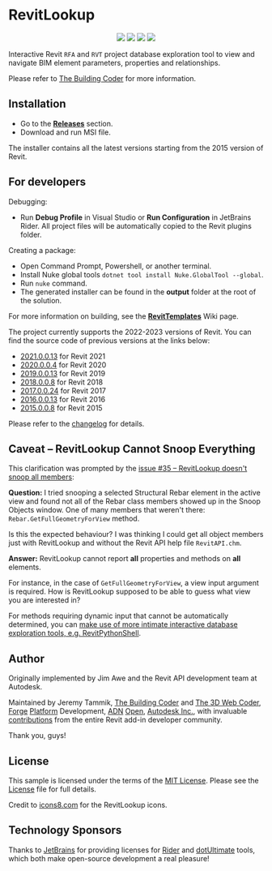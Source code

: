 # RevitLookup

<p align="center">
  <a href="https://github.com/jeremytammik/RevitLookup/releases/latest"><img src="https://img.shields.io/github/v/release/jeremytammik/RevitLookup?style=for-the-badge"></a>
  <a href="https://github.com/jeremytammik/RevitLookup/releases/latest"><img src="https://img.shields.io/github/downloads/jeremytammik/RevitLookup/total?style=for-the-badge"></a>
  <a href="https://github.com/jeremytammik/RevitLookup/commits/dev_winui"><img src="https://img.shields.io/github/last-commit/jeremytammik/RevitLookup/dev_winui?style=for-the-badge"></a>
  <a href="https://actions-badge.atrox.dev/jeremytammik/RevitLookup/goto?ref=master"><img src="https://img.shields.io/endpoint.svg?url=https%3A%2F%2Factions-badge.atrox.dev%2Fjeremytammik%2FRevitLookup%2Fbadge%3Fref%3Dmaster&style=for-the-badge"></a>
</p>

Interactive Revit `RFA` and `RVT` project database exploration tool to view and navigate BIM element parameters, properties and relationships.

Please refer to [The Building Coder](http://thebuildingcoder.typepad.com) for more information.

## Installation

- Go to the [**Releases**](https://github.com/jeremytammik/RevitLookup/releases/latest) section.
- Download and run MSI file.

The installer contains all the latest versions starting from the 2015 version of Revit.

## For developers

Debugging:

- Run **Debug Profile** in Visual Studio or **Run Configuration** in JetBrains Rider. All project files will be automatically copied to the
  Revit plugins folder.

Creating a package:

- Open Command Prompt, Powershell, or another terminal.
- Install Nuke global tools `dotnet tool install Nuke.GlobalTool --global`.
- Run `nuke` command.
- The generated installer can be found in the **output** folder at the root of the solution.

For more information on building, see the [**RevitTemplates**](https://github.com/Nice3point/RevitTemplates) Wiki page.

The project currently supports the 2022-2023 versions of Revit. You can find the source code of previous versions at the links below:

- [2021.0.0.13](https://github.com/jeremytammik/RevitLookup/releases/tag/2021.0.0.13) for Revit 2021
- [2020.0.0.4](https://github.com/jeremytammik/RevitLookup/releases/tag/2020.0.0.4) for Revit 2020
- [2019.0.0.13](https://github.com/jeremytammik/RevitLookup/releases/tag/2019.0.0.13) for Revit 2019
- [2018.0.0.8](https://github.com/jeremytammik/RevitLookup/releases/tag/2018.0.0.8) for Revit 2018
- [2017.0.0.24](https://github.com/jeremytammik/RevitLookup/releases/tag/2017.0.0.24) for Revit 2017
- [2016.0.0.13](https://github.com/jeremytammik/RevitLookup/releases/tag/2016.0.0.13) for Revit 2016
- [2015.0.0.8](https://github.com/jeremytammik/RevitLookup/releases/tag/2015.0.0.8) for Revit 2015

Please refer to the [changelog](Changelog.md) for details.

## Caveat &ndash; RevitLookup Cannot Snoop Everything

This clarification was prompted by the [issue #35 &ndash; RevitLookup doesn't snoop all members](https://github.com/jeremytammik/RevitLookup/issues/35):

**Question:** I tried snooping a selected Structural Rebar element in the active view and found not all of the Rebar class members showed up in the Snoop Objects window. One of
many members that weren't there: `Rebar.GetFullGeometryForView` method.

Is this the expected behaviour? I was thinking I could get all object members just with RevitLookup and without the Revit API help file `RevitAPI.chm`.

**Answer:** RevitLookup cannot report **all** properties and methods on **all** elements.

For instance, in the case of `GetFullGeometryForView`, a view input argument is required. How is RevitLookup supposed to be able to guess what view you are interested in?

For methods requiring dynamic input that cannot be automatically determined, you can
[make use of more intimate interactive database exploration tools, e.g. RevitPythonShell](http://thebuildingcoder.typepad.com/blog/2013/11/intimate-revit-database-exploration-with-the-python-shell.html).

## Author

Originally implemented by Jim Awe and the Revit API development team at Autodesk.

Maintained by Jeremy Tammik,
[The Building Coder](http://thebuildingcoder.typepad.com) and
[The 3D Web Coder](http://the3dwebcoder.typepad.com),
[Forge](http://forge.autodesk.com) [Platform](https://developer.autodesk.com) Development,
[ADN](http://www.autodesk.com/adn)
[Open](http://www.autodesk.com/adnopen),
[Autodesk Inc.](http://www.autodesk.com), with invaluable [contributions](https://github.com/jeremytammik/RevitLookup/graphs/contributors)
from the entire Revit add-in developer community.

Thank you, guys!

## License

This sample is licensed under the terms of the [MIT License](http://opensource.org/licenses/MIT). Please see the [License](License.md) file for full details.

Credit to [icons8.com](https://icons8.com) for the RevitLookup icons.

## Technology Sponsors

Thanks to [JetBrains](https://jetbrains.com) for providing licenses for [Rider](https://jetbrains.com/rider) and [dotUltimate](https://www.jetbrains.com/dotnet/) tools, which both make open-source development a real pleasure!